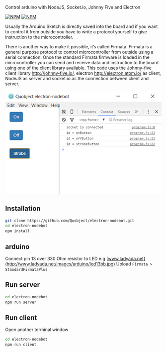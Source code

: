 ﻿Control arduino with NodeJS, Socket.io, Johnny Five and Electron

[![NPM](https://nodei.co/npm/electron-nodebot.png?downloads=true&downloadRank=true)](https://nodei.co/npm/electron-nodebot/)
[![NPM](https://nodei.co/npm-dl/electron-nodebot.png?months=6&height=3)](https://nodei.co/npm/electron-nodebot/)

Usually the Arduino Sketch is directly saved into the board and if you want to control it from outside you have to write a protocol yourself to give instruction to the microcontroller.

There is another way to make it possible, it’s called Firmata. Firmata is a general purpose protocol to control microcontroller from outside using a serial connection.
Once the standard Firmata firmware is loaded in the microcontroller you can send and receive data and instruction to the board using one of the client library available.
This code uses the Johnny-five client library http://johnny-five.io/, electron http://electron.atom.io/ as client, NodeJS as server and socket.io as the connection between client and server.

![Client](/images/client.png)

## Installation
```bash
git clone https://github.com/Quobject/electron-nodebot.git
cd electron-nodebot
npm install
```

## arduino
Connect pin 13 over 330 Ohm resistor to LED e.g [www.ladyada.net](http://www.ladyada.net/images/arduino/led13bb.jpg)
Upload `Firmata > StandardFirmataPlus`


## Run server
```bash
cd electron-nodebot
npm run server
```

## Run client
Open another terminal window
```bash
cd electron-nodebot
npm run client
```